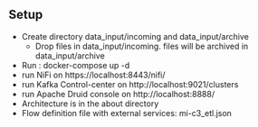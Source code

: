 ## Setup
- Create directory data_input/incoming and data_input/archive
  - Drop files in data_input/incoming. files will be archived in data_input/archive
- Run : docker-compose up -d
- run NiFi on https://localhost:8443/nifi/
- run Kafka Control-center on http://localhost:9021/clusters
- run Apache Druid console on http://localhost:8888/ 
- Architecture is in the about directory 
- Flow definition file with external services: mi-c3_etl.json



